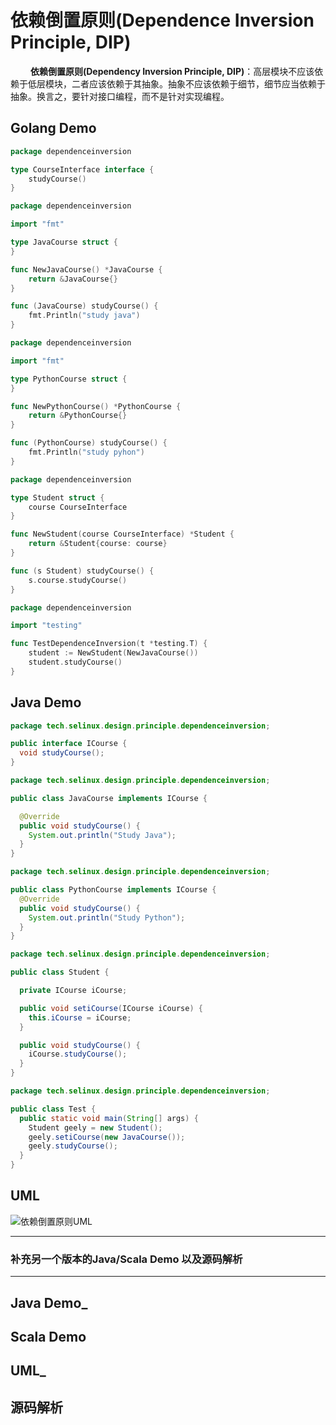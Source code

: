 # 依赖倒置原则(Dependence  Inversion Principle, DIP)

&emsp;&emsp; **依赖倒置原则(Dependency Inversion  Principle, DIP)**：高层模块不应该依赖于低层模块，二者应该依赖于其抽象。抽象不应该依赖于细节，细节应当依赖于抽象。换言之，要针对接口编程，而不是针对实现编程。

## Golang Demo

```go
package dependenceinversion

type CourseInterface interface {
    studyCourse()
}
```

```go
package dependenceinversion

import "fmt"

type JavaCourse struct {
}

func NewJavaCourse() *JavaCourse {
    return &JavaCourse{}
}

func (JavaCourse) studyCourse() {
    fmt.Println("study java")
}

```

```go
package dependenceinversion

import "fmt"

type PythonCourse struct {
}

func NewPythonCourse() *PythonCourse {
    return &PythonCourse{}
}

func (PythonCourse) studyCourse() {
    fmt.Println("study pyhon")
}

```

```go
package dependenceinversion

type Student struct {
    course CourseInterface
}

func NewStudent(course CourseInterface) *Student {
    return &Student{course: course}
}

func (s Student) studyCourse() {
    s.course.studyCourse()
}

```

```go
package dependenceinversion

import "testing"

func TestDependenceInversion(t *testing.T) {
    student := NewStudent(NewJavaCourse())
    student.studyCourse()
}

```

## Java Demo

```java
package tech.selinux.design.principle.dependenceinversion;

public interface ICourse {
  void studyCourse();
}
```

```java
package tech.selinux.design.principle.dependenceinversion;

public class JavaCourse implements ICourse {

  @Override
  public void studyCourse() {
    System.out.println("Study Java");
  }
}
```

```java
package tech.selinux.design.principle.dependenceinversion;

public class PythonCourse implements ICourse {
  @Override
  public void studyCourse() {
    System.out.println("Study Python");
  }
}
```

```java
package tech.selinux.design.principle.dependenceinversion;

public class Student {

  private ICourse iCourse;

  public void setiCourse(ICourse iCourse) {
    this.iCourse = iCourse;
  }

  public void studyCourse() {
    iCourse.studyCourse();
  }
}
```

```java
package tech.selinux.design.principle.dependenceinversion;

public class Test {
  public static void main(String[] args) {
    Student geely = new Student();
    geely.setiCourse(new JavaCourse());
    geely.studyCourse();
  }
}
```

## UML

![依赖倒置原则UML](images/dependence-inversion-principle.png)

---

### 补充另一个版本的Java/Scala Demo 以及源码解析

---

## Java Demo_

## Scala Demo

## UML_

## 源码解析
